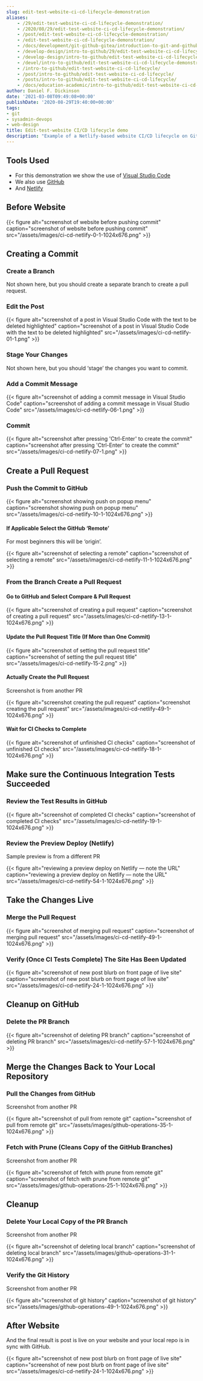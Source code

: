 ```yaml
---
slug: edit-test-website-ci-cd-lifecycle-demonstration
aliases:
    - /29/edit-test-website-ci-cd-lifecycle-demonstration/
    - /2020/08/29/edit-test-website-ci-cd-lifecycle-demonstration/
    - /post/edit-test-website-ci-cd-lifecycle-demonstration/
    - /edit-test-website-ci-cd-lifecycle-demonstration/
    - /docs/development/git-github-gitea/introduction-to-git-and-github/edit-test-website-ci-cd-lifecycle-demonstration/
    - /develop-design/intro-to-github/29/edit-test-website-ci-cd-lifecycle-demonstration/
    - /develop-design/intro-to-github/edit-test-website-ci-cd-lifecycle-demonstration/
    - /devel/intro-to-github/edit-test-website-ci-cd-lifecycle-demonstration/
    - /intro-to-github/edit-test-website-ci-cd-lifecycle/
    - /post/intro-to-github/edit-test-website-ci-cd-lifecycle/
    - /posts/intro-to-github/edit-test-website-ci-cd-lifecycle/
    - /docs/education-academic/intro-to-github/edit-test-website-ci-cd-lifecycle-demonstration/
author: Daniel F. Dickinson
date: '2021-03-08T09:49:08+00:00'
publishDate: '2020-08-29T19:40:00+00:00'
tags:
- git
- sysadmin-devops
- web-design
title: Edit-test-website CI/CD lifecycle demo
description: "Example of a Netlify-based website CI/CD lifecycle on GitHub"
---
```


## Tools Used

* For this demonstration we show the use of [Visual Studio Code](https://code.visualstudio.com/)
* We also use [GitHub](https://github.com)
* And [Netlify](https://www.netlify.com)

## Before Website

{{< figure alt="screenshot of website before pushing commit" caption="screenshot of website before pushing commit" src="/assets/images/ci-cd-netlify-0-1-1024x676.png" >}}

## Creating a Commit

### Create a Branch

Not shown here, but you should create a separate branch to create a pull
request.

### Edit the Post

{{< figure alt="screenshot of a post in Visual Studio Code with the text to be deleted highlighted" caption="screenshot of a post in Visual Studio Code with the text to be deleted highlighted" src="/assets/images/ci-cd-netlify-01-1.png" >}}

### Stage Your Changes

Not shown here, but you should ‘stage’ the changes you want to commit.

### Add a Commit Message

{{< figure alt="screenshot of adding a commit message in Visual Studio Code" caption="screenshot of adding a commit message in Visual Studio Code" src="/assets/images/ci-cd-netlify-06-1.png" >}}

### Commit

{{< figure alt="screenshot after pressing 'Ctrl-Enter' to create the commit" caption="screenshot after pressing 'Ctrl-Enter' to create the commit" src="/assets/images/ci-cd-netlify-07-1.png" >}}

## Create a Pull Request

### Push the Commit to GitHub

{{< figure alt="screenshot showing push on popup menu" caption="screenshot showing push on popup menu" src="/assets/images/ci-cd-netlify-10-1-1024x676.png" >}}

#### If Applicable Select the GitHub ‘Remote’

For most beginners this will be ‘origin’.

{{< figure alt="screenshot of selecting a remote" caption="screenshot of selecting a remote" src="/assets/images/ci-cd-netlify-11-1-1024x676.png" >}}

### From the Branch Create a Pull Request

#### Go to GitHub and Select Compare & Pull Request

{{< figure alt="screenshot of creating a pull request" caption="screenshot of creating a pull request" src="/assets/images/ci-cd-netlify-13-1-1024x676.png" >}}

#### Update the Pull Request Title (If More than One Commit)

{{< figure alt="screenshot of setting the pull request title" caption="screenshot of setting the pull request title" src="/assets/images/ci-cd-netlify-15-2.png" >}}

#### Actually Create the Pull Request

Screenshot is from another PR

{{< figure alt="screenshot creating the pull request" caption="screenshot creating the pull request" src="/assets/images/ci-cd-netlify-49-1-1024x676.png" >}}

#### Wait for CI Checks to Complete

{{< figure alt="screenshot of unfinished CI checks" caption="screenshot of unfinished CI checks" src="/assets/images/ci-cd-netlify-18-1-1024x676.png" >}}

## Make sure the Continuous Integration Tests Succeeded

### Review the Test Results in GitHub

{{< figure alt="screenshot of completed CI checks" caption="screenshot of completed CI checks" src="/assets/images/ci-cd-netlify-19-1-1024x676.png" >}}

### Review the Preview Deploy (Netlify)

Sample preview is from a different PR

{{< figure alt="reviewing a preview deploy on Netlify — note the URL" caption="reviewing a preview deploy on Netlify — note the URL" src="/assets/images/ci-cd-netlify-54-1-1024x676.png" >}}

## Take the Changes Live

### Merge the Pull Request

{{< figure alt="screenshot of merging pull request" caption="screenshot of merging pull request" src="/assets/images/ci-cd-netlify-49-1-1024x676.png" >}}

### Verify (Once CI Tests Complete) The Site Has Been Updated

{{< figure alt="screenshot of new post blurb on front page of live site" caption="screenshot of new post blurb on front page of live site" src="/assets/images/ci-cd-netlify-24-1-1024x676.png" >}}

## Cleanup on GitHub

### Delete the PR Branch

{{< figure alt="screenshot of deleting PR branch" caption="screenshot of deleting PR branch" src="/assets/images/ci-cd-netlify-57-1-1024x676.png" >}}

## Merge the Changes Back to Your Local Repository

### Pull the Changes from GitHub

Screenshot from another PR

{{< figure alt="screenshot of pull from remote git" caption="screenshot of pull from remote git" src="/assets/images/github-operations-35-1-1024x676.png" >}}

### Fetch with Prune (Cleans Copy of the GitHub Branches)

Screenshot from another PR

{{< figure alt="screenshot of fetch with prune from remote git" caption="screenshot of fetch with prune from remote git" src="/assets/images/github-operations-25-1-1024x676.png" >}}

## Cleanup

### Delete Your Local Copy of the PR Branch

Screenshot from another PR

{{< figure alt="screenshot of deleting local branch" caption="screenshot of deleting local branch" src="/assets/images/github-operations-31-1-1024x676.png" >}}

### Verify the Git History

Screenshot from another PR

{{< figure alt="screenshot of git history" caption="screenshot of git history" src="/assets/images/github-operations-49-1-1024x676.png" >}}

## After Website

And the final result is post is live on your website and your local repo is in
sync with GitHub.

{{< figure alt="screenshot of new post blurb on front page of live site" caption="screenshot of new post blurb on front page of live site" src="/assets/images/ci-cd-netlify-24-1-1024x676.png" >}}

